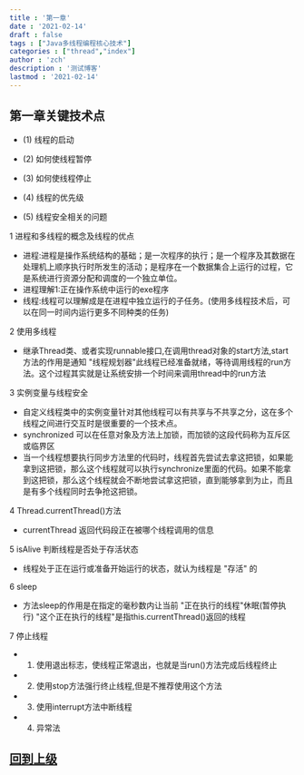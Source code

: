 ```yaml
---
title : '第一章'
date : '2021-02-14'
draft : false
tags : ["Java多线程编程核心技术"]
categories : ["thread","index"]
author : 'zch'
description : '测试博客'
lastmod : '2021-02-14'
---
```





## 第一章关键技术点

+ (1) 线程的启动

+ (2) 如何使线程暂停

+ (3) 如何使线程停止

+ (4) 线程的优先级

+ (5) 线程安全相关的问题

1 进程和多线程的概念及线程的优点

+ 进程:进程是操作系统结构的基础；是一次程序的执行；是一个程序及其数据在处理机上顺序执行时所发生的活动；是程序在一个数据集合上运行的过程，它是系统进行资源分配和调度的一个独立单位。
+ 进程理解1:正在操作系统中运行的exe程序
+ 线程:线程可以理解成是在进程中独立运行的子任务。(使用多线程技术后，可以在同一时间内运行更多不同种类的任务)

2 使用多线程
+ 继承Thread类、或者实现runnable接口,在调用thread对象的start方法,start方法的作用是通知 "线程规划器"此线程已经准备就绪，等待调用线程的run方法。这个过程其实就是让系统安排一个时间来调用thread中的run方法

3 实例变量与线程安全 
+ 自定义线程类中的实例变量针对其他线程可以有共享与不共享之分，这在多个线程之间进行交互时是很重要的一个技术点。
+ synchronized 可以在任意对象及方法上加锁，而加锁的这段代码称为互斥区或临界区
+ 当一个线程想要执行同步方法里的代码时，线程首先尝试去拿这把锁，如果能拿到这把锁，那么这个线程就可以执行synchronize里面的代码。如果不能拿到这把锁，那么这个线程就会不断地尝试拿这把锁，直到能够拿到为止，而且是有多个线程同时去争抢这把锁。

4 Thread.currentThread()方法
+ currentThread 返回代码段正在被哪个线程调用的信息

5 isAlive 判断线程是否处于存活状态
+ 线程处于正在运行或准备开始运行的状态，就认为线程是 "存活" 的

6 sleep
+ 方法sleep的作用是在指定的毫秒数内让当前 "正在执行的线程"休眠(暂停执行) "这个正在执行的线程"是指this.currentThread()返回的线程

7 停止线程

+ 1) 使用退出标志，使线程正常退出，也就是当run()方法完成后线程终止
+ 2) 使用stop方法强行终止线程,但是不推荐使用这个方法
+ 3) 使用interrupt方法中断线程
+ 4) 异常法



## [回到上级](./index.md)
